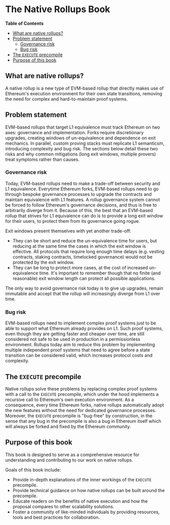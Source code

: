 # The Native Rollups Book

<!-- START doctoc generated TOC please keep comment here to allow auto update -->
<!-- DON'T EDIT THIS SECTION, INSTEAD RE-RUN doctoc TO UPDATE -->
**Table of Contents**

- [What are native rollups?](#what-are-native-rollups)
- [Problem statement](#problem-statement)
  - [Governance risk](#governance-risk)
  - [Bug risk](#bug-risk)
- [The `EXECUTE` precompile](#the-execute-precompile)
- [Purpose of this book](#purpose-of-this-book)

<!-- END doctoc generated TOC please keep comment here to allow auto update -->

## What are native rollups?

A native rollup is a new type of EVM-based rollup that directly makes use of Ethereum's execution environment for their own state transitions, removing the need for complex and hard-to-maintain proof systems.

## Problem statement

EVM-based rollups that target L1 equivalence must track Ethereum on two axes: governance and implementation. Forks require discretionary upgrades, creating windows of un-equivalence and dependence on exit mechanics. In parallel, custom proving stacks must replicate L1 semanticsm, introducing complexity and bug risk. The sections below detail these two risks and why common mitigations (long exit windows, multiple provers) treat symptoms rather than causes.

### Governance risk

Today, EVM-based rollups need to make a trade-off between security and L1 equivalence. Everytime Ethereum forks, EVM-based rollups need to go through bespoke governance processes to upgrade the contracts and maintain equivalence with L1 features. A rollup governance system cannot be forced to follow Ethereum's governance decisions, and thus is free to arbitrarily diverge from it. Because of this, the best that an EVM-based rollup that strives for L1 equivalence can do is to provide a long exit window for their users, to protect them from its governance going rogue.

Exit windows present themselves with yet another trade-off:
- They can be short and reduce the un-equivalence time for users, but reducing at the same time the cases in which the exit window is effective. All protocols that require long enough time delays (e.g. vesting contracts, staking contracts, timelocked governance) would not be protected by the exit window.
- They can be long to protect more cases, at the cost of increased un-equivalence time. It's important to remember though that no finite (and reasonable) exit window length can protect all possible applications.

The only way to avoid governance risk today is to give up upgrades, remain immutable and accept that the rollup will increasingly diverge from L1 over time.

### Bug risk

EVM-based rollups need to implement complex proof systems just to be able to support what Ethereum already provides on L1. Such proof systems, even though they are getting faster and cheaper over time, are still considered not safe to be used in production in a permissionless environment. Rollups today aim to reduce this problem by implementing multiple independent proof systems that need to agree before a state transition can be considered valid, which increases protocol costs and complexity.

## The `EXECUTE` precompile

Native rollups solve these problems by replacing complex proof systems with a call to the `EXECUTE` precompile, which under the hood implements a recursive call to Ethereum's own execution environment. As a consequence, every time Ethereum forks, native rollups automatically adopt the new features without the need for dedicated governance processes. Moreover, the `EXECUTE` precompile is "bug-free" by construction, in the sense that any bug in the precompile is also a bug in Ethereum itself which will always be forked and fixed by the Ethereum community.

## Purpose of this book

This book is designed to serve as a comprehensive resource for understanding and contributing to our work on native rollups.

Goals of this book include:

- Provide in-depth explanations of the inner workings of the `EXECUTE` precompile.
- Provide technical guidance on how native rollups can be built around the precompile.
- Educate readers on the benefits of native execution and how the proposal compares to other scalability solutions.
- Foster a community of like-minded individuals by providing resources, tools and best practices for collaboration.
